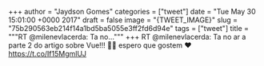 
+++
author = "Jaydson Gomes"
categories = ["tweet"]
date = "Tue May 30 15:01:00 +0000 2017"
draft = false
image = "{TWEET_IMAGE}"
slug = "75b290563eb214f14a1bd5ba5055e3ff2fd6d94e"
tags = ["tweet"]
title = """RT @milenevlacerda: Ta no..."""
+++
RT @milenevlacerda: Ta no ar a parte 2 do artigo sobre Vue!!! 🙆🏻 espero que gostem ❤️ https://t.co/If15MgmlUJ
